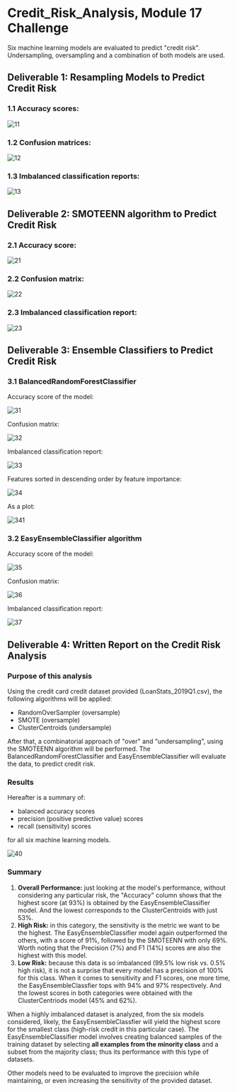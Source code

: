 # Credit_Risk_Analysis, Module 17 Challenge

Six machine learning models are evaluated to predict "credit risk". Undersampling, oversampling and a combination of both models are used.


## Deliverable 1: Resampling Models to Predict Credit Risk

### 1.1 Accuracy scores:

![11](Images/11.png)

### 1.2 Confusion matrices:

![12](Images/12.png)

### 1.3 Imbalanced classification reports:

![13](Images/13.png)


## Deliverable 2: SMOTEENN algorithm to Predict Credit Risk

### 2.1 Accuracy score:

![21](Images/21.png)

### 2.2 Confusion matrix:

![22](Images/22.png)

### 2.3 Imbalanced classification report:

![23](Images/23.png)


## Deliverable 3: Ensemble Classifiers to Predict Credit Risk

### 3.1 BalancedRandomForestClassifier

Accuracy score of the model:

![31](Images/31.png)

Confusion matrix:

![32](Images/32.png)

Imbalanced classification report:

![33](Images/33.png)

Features sorted in descending order by feature importance:

![34](Images/34.png)

As a plot:

![341](Images/341.png)

### 3.2 EasyEnsembleClassifier algorithm

Accuracy score of the model:

![35](Images/35.png)

Confusion matrix:

![36](Images/36.png)

Imbalanced classification report:

![37](Images/37.png)


## Deliverable 4: Written Report on the Credit Risk Analysis

### Purpose of this analysis

Using the credit card credit dataset provided (LoanStats_2019Q1.csv), the following algorithms will be applied:

* RandomOverSampler (oversample)
* SMOTE (oversample)
* ClusterCentroids (undersample)

After that, a combinatorial approach of "over" and "undersampling", using the SMOTEENN algorithm will be performed. The BalancedRandomForestClassifier and EasyEnsembleClassifier will evaluate the data, to predict credit risk.

### Results

Hereafter is a summary of:

* balanced accuracy scores
* precision (positive predictive value) scores
* recall (sensitivity) scores

for all six machine learning models.

![40](Images/40.png)

### Summary

1. **Overall Performance:** just looking at the model's performance, without considering any particular risk, the "Accuracy" column shows that the highest score (at 93%) is obtained by the EasyEnsembleClassifier model. And the lowest corresponds to the ClusterCentroids with just 53%.
2. **High Risk:** in this category, the sensitivity is the metric we want to be the highest. The EasyEnsembleClassifier model again outperformed the others, with a score of 91%, followed by the SMOTEENN with only 69%. Worth noting that the Precision (7%) and F1 (14%) scores are also the highest with this model.
3. **Low Risk:** because this data is so imbalanced (99.5% low risk vs. 0.5% high risk), it is not a surprise that every model has a precision of 100% for this class. When it comes to sensitivity and F1 scores, one more time, the EasyEnsembleClassfier tops with 94% and 97% respectively. And the lowest scores in both categories were obtained with the ClusterCentriods model (45% and 62%).

When a highly imbalanced dataset is analyzed, from the six models considered, likely, the EasyEnsembleClassfier will yield the highest score for the smallest class (high-risk credit in this particular case). The EasyEnsembleClassifier model involves creating balanced samples of the training dataset by selecting **all examples from the minority class** and a subset from the majority class; thus its performance with this type of datasets.

Other models need to be evaluated to improve the precision while maintaining, or even increasing the sensitivity of the provided dataset.